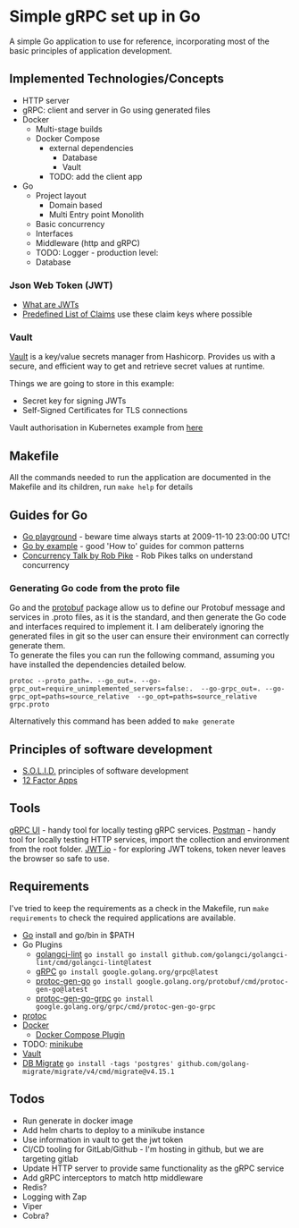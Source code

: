 # Simple gRPC set up in Go

A simple Go application to use for reference, incorporating most of the basic principles of application development.

## Implemented Technologies/Concepts
* HTTP server
* gRPC: client and server in Go using generated files
* Docker
  * Multi-stage builds
  * Docker Compose
    * external dependencies
      * Database
      * Vault
    * TODO: add the client app
* Go
  * Project layout
    * Domain based
    * Multi Entry point Monolith
  * Basic concurrency
  * Interfaces
  * Middleware (http and gRPC)
  * TODO: Logger - production level:
  * Database

### Json Web Token (JWT)
* [What are JWTs]()
* [Predefined List of Claims](https://www.iana.org/assignments/jwt/jwt.xhtml) use these claim keys where possible

### Vault
[Vault](https://www.vaultproject.io/) is a key/value secrets manager from Hashicorp. Provides us with a secure, and efficient way 
to get and retrieve secret values at runtime.  

Things we are going to store in this example:
* Secret key for signing JWTs
* Self-Signed Certificates for TLS connections

Vault authorisation in Kubernetes example from [here](https://github.com/hashicorp/vault-examples/blob/main/go/6_auth-kubernetes.go)

## Makefile
All the commands needed to run the application are documented in the Makefile and its children, run `make help` for details  

## Guides for Go
* [Go playground](https://play.golang.org/) - beware time always starts at 2009-11-10 23:00:00 UTC!
* [Go by example](https://gobyexample.com/) - good 'How to' guides for common patterns
* [Concurrency Talk by Rob Pike](https://talks.golang.org/2012/concurrency.slide#1) - Rob Pikes talks on understand concurrency 

### Generating Go code from the proto file
Go and the [protobuf](https://google.golang.org/protobuf) package allow us to define our Protobuf message and services in 
.proto files, as it is the standard, and then generate the Go code and interfaces required to implement it.
I am deliberately ignoring the generated files in git so the user can ensure their environment can correctly generate them.  
To generate the files you can run the following command, assuming you have installed the dependencies detailed below.  

```protoc --proto_path=. --go_out=. --go-grpc_out=require_unimplemented_servers=false:.  --go-grpc_out=. --go-grpc_opt=paths=source_relative  --go_opt=paths=source_relative grpc.proto```  

Alternatively this command has been added to `make generate` 

## Principles of software development
* [S.O.L.I.D.](https://en.wikipedia.org/wiki/SOLID) principles of software development
* [12 Factor Apps](https://12factor.net/)
 
## Tools
[gRPC UI](https://github.com/fullstorydev/grpcui) - handy tool for locally testing gRPC services.
[Postman](https://www.postman.com/downloads/) - handy tool for locally testing HTTP services, import the collection and environment from the root folder.
[JWT.io](https://jwt.io/) - for exploring JWT tokens, token never leaves the browser so safe to use.  

## Requirements

I've tried to keep the requirements as a check in the Makefile, run `make requirements` to check the required applications are available.

* [Go](https://golang.org/) install and go/bin in $PATH 
* Go Plugins
  * [golangci-lint](https://golangci-lint.run/) `go install go install github.com/golangci/golangci-lint/cmd/golangci-lint@latest`
  * [gRPC](https://pkg.go.dev/google.golang.org/grpc) `go install google.golang.org/grpc@latest`
  * [protoc-gen-go](https://developers.google.com/protocol-buffers/docs/overview) `go install google.golang.org/protobuf/cmd/protoc-gen-go@latest`
  * [protoc-gen-go-grpc](https://pkg.go.dev/google.golang.org/grpc/cmd/protoc-gen-go-grpc) `go install google.golang.org/grpc/cmd/protoc-gen-go-grpc`
* [protoc](https://grpc.io/docs/protoc-installation/)
* [Docker](https://www.docker.com/)
  * [Docker Compose Plugin](https://github.com/docker/compose/tree/v2)
* TODO:  [minikube](https://minikube.sigs.k8s.io/docs/start/)
* [Vault](https://learn.hashicorp.com/tutorials/vault/getting-started-install)
* [DB Migrate](https://github.com/golang-migrate/migrate/blob/master/GETTING_STARTED.md) `go install -tags 'postgres' github.com/golang-migrate/migrate/v4/cmd/migrate@v4.15.1`


## Todos
* Run generate in docker image 
* Add helm charts to deploy to a minikube instance
* Use information in vault to get the jwt token
* CI/CD tooling for GitLab/Github - I'm hosting in github, but we are targeting gitlab 
* Update HTTP server to provide same functionality as the gRPC service
* Add gRPC interceptors to match http middleware
* Redis?
* Logging with Zap
* Viper
* Cobra?